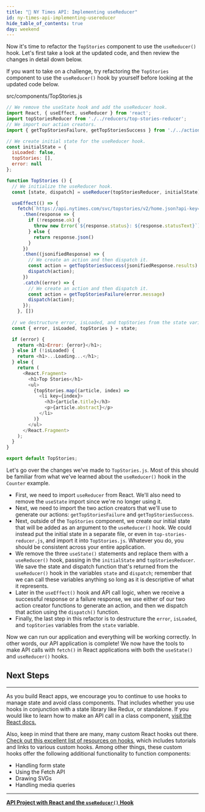 ```yaml
---
title: "📓 NY Times API: Implementing useReducer"
id: ny-times-api-implementing-usereducer
hide_table_of_contents: true
day: weekend
---
```


Now it's time to refactor the `TopStories` component to use the `useReducer()` hook. Let's first take a look at the updated code, and then review the changes in detail down below.

If you want to take on a challenge, try refactoring the `TopStories` component to use the `useReducer()` hook by yourself before looking at the updated code below.

<div class="filename">src/components/TopStories.js</div>

```js
// We remove the useState hook and add the useReducer hook.
import React, { useEffect, useReducer } from 'react';
import topStoriesReducer from './../reducers/top-stories-reducer';
// We import our action creators.
import { getTopStoriesFailure, getTopStoriesSuccess } from './../actions/index';

// We create initial state for the useReducer hook.
const initialState = {
  isLoaded: false,
  topStories: [],
  error: null
};

function TopStories () {
  // We initialize the useReducer hook.
  const [state, dispatch] = useReducer(topStoriesReducer, initialState);

  useEffect(() => {
    fetch(`https://api.nytimes.com/svc/topstories/v2/home.json?api-key=${process.env.REACT_APP_API_KEY}`)
      .then(response => {
        if (!response.ok) {
          throw new Error(`${response.status}: ${response.statusText}`);
        } else {
          return response.json()
        }
      })
      .then((jsonifiedResponse) => {
        // We create an action and then dispatch it.
        const action = getTopStoriesSuccess(jsonifiedResponse.results)
        dispatch(action);
      })
      .catch((error) => {
        // We create an action and then dispatch it. 
        const action = getTopStoriesFailure(error.message)
        dispatch(action);
      });
    }, [])
  
  // we destructure error, isLoaded, and topStories from the state variable.
  const { error, isLoaded, topStories } = state;

  if (error) {
    return <h1>Error: {error}</h1>;
  } else if (!isLoaded) {
    return <h1>...Loading...</h1>;
  } else {
    return (
      <React.Fragment>
        <h1>Top Stories</h1>
        <ul>
          {topStories.map((article, index) =>
            <li key={index}>
              <h3>{article.title}</h3>
              <p>{article.abstract}</p>
            </li>
          )}
        </ul>
      </React.Fragment>
    );
  }
}

export default TopStories;
```

Let's go over the changes we've made to `TopStories.js`. Most of this should be familiar from what we've learned about the `useReducer()` hook in the `Counter` example. 

* First, we need to import `useReducer` from React. We'll also need to remove the `useState` import since we're no longer using it.
* Next, we need to import the two action creators that we'll use to generate our actions: `getTopStoriesFailure` and `getTopStoriesSuccess`. 
* Next, outside of the `TopStories` component, we create our initial state that will be added as an argument to the `useReducer()` hook. We could instead put the initial state in a separate file, or even in `top-stories-reducer.js`, and import it into `TopStories.js`. Whatever you do, you should be consistent across your entire application.
* We remove the three `useState()` statements and replace them with a `useReducer()` hook, passing in the `initialState` and `topStoriesReducer`. We save the state and dispatch function that's returned from the `useReducer()` hook in the variables `state` and `dispatch`; remember that we can call these variables anything so long as it is descriptive of what it represents.
* Later in the `useEffect()` hook and API call logic, when we receive a successful response or a failure response, we use either of our two action creator functions to generate an action, and then we dispatch that action using the `dispatch()` function.
* Finally, the last step in this refactor is to destructure the `error`, `isLoaded`, and `topStories` variables from the `state` variable. 

Now we can run our application and everything will be working correctly. In other words, our API application is complete! We now have the tools to make API calls with `fetch()` in React applications with both the `useState()` and `useReducer()` hooks. 

## Next Steps
---

As you build React apps, we encourage you to continue to use hooks to manage state and avoid class components. That includes whether you use hooks in conjunction with a state library like Redux, or standalone. If you would like to learn how to make an API call in a class component, [visit the React docs.](https://reactjs.org/docs/faq-ajax.html)

Also, keep in mind that there are many, many custom React hooks out there. [Check out this excellent list of resources on hooks](https://github.com/rehooks/awesome-react-hooks), which includes tutorials and links to various custom hooks. Among other things, these custom hooks offer the following additional functionality to function components:

* Handling form state
* Using the Fetch API
* Drawing SVGs
* Handling media queries

---
**[<i class="glyphicon glyphicon-folder-open"></i>  API Project with React and the `useReducer()` Hook](https://github.com/epicodus-lessons/react-with-api-and-useReducer)**

